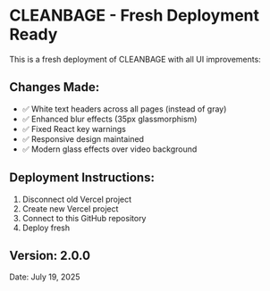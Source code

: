 # CLEANBAGE - Fresh Deployment Ready

This is a fresh deployment of CLEANBAGE with all UI improvements:

## Changes Made:
- ✅ White text headers across all pages (instead of gray)
- ✅ Enhanced blur effects (35px glassmorphism)
- ✅ Fixed React key warnings
- ✅ Responsive design maintained
- ✅ Modern glass effects over video background

## Deployment Instructions:
1. Disconnect old Vercel project
2. Create new Vercel project
3. Connect to this GitHub repository
4. Deploy fresh

## Version: 2.0.0
Date: July 19, 2025
